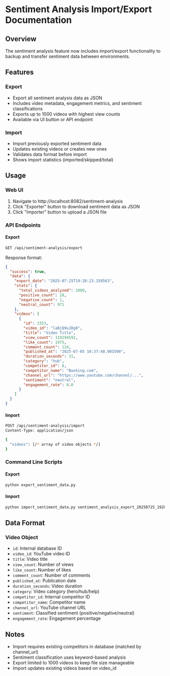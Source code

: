 # Sentiment Analysis Import/Export Documentation

## Overview
The sentiment analysis feature now includes import/export functionality to backup and transfer sentiment data between environments.

## Features

### Export
- Export all sentiment analysis data as JSON
- Includes video metadata, engagement metrics, and sentiment classifications
- Exports up to 1000 videos with highest view counts
- Available via UI button or API endpoint

### Import
- Import previously exported sentiment data
- Updates existing videos or creates new ones
- Validates data format before import
- Shows import statistics (imported/skipped/total)

## Usage

### Web UI
1. Navigate to http://localhost:8082/sentiment-analysis
2. Click "Exporter" button to download sentiment data as JSON
3. Click "Importer" button to upload a JSON file

### API Endpoints

#### Export
```bash
GET /api/sentiment-analysis/export
```

Response format:
```json
{
  "success": true,
  "data": {
    "export_date": "2025-07-25T19:20:23.158563",
    "stats": {
      "total_videos_analyzed": 1000,
      "positive_count": 28,
      "negative_count": 1,
      "neutral_count": 971
    },
    "videos": [
      {
        "id": 3353,
        "video_id": "laBjQ9uJDg8",
        "title": "Video Title",
        "view_count": 119294592,
        "like_count": 1975,
        "comment_count": 124,
        "published_at": "2025-07-05 16:37:48.903590",
        "duration_seconds": 31,
        "category": "hub",
        "competitor_id": 8,
        "competitor_name": "Booking.com",
        "channel_url": "https://www.youtube.com/channel/...",
        "sentiment": "neutral",
        "engagement_rate": 0.0
      }
    ]
  }
}
```

#### Import
```bash
POST /api/sentiment-analysis/import
Content-Type: application/json

{
  "videos": [/* array of video objects */]
}
```

### Command Line Scripts

#### Export
```bash
python export_sentiment_data.py
```

#### Import
```bash
python import_sentiment_data.py sentiment_analysis_export_20250725_192023.json
```

## Data Format

### Video Object
- `id`: Internal database ID
- `video_id`: YouTube video ID
- `title`: Video title
- `view_count`: Number of views
- `like_count`: Number of likes
- `comment_count`: Number of comments
- `published_at`: Publication date
- `duration_seconds`: Video duration
- `category`: Video category (hero/hub/help)
- `competitor_id`: Internal competitor ID
- `competitor_name`: Competitor name
- `channel_url`: YouTube channel URL
- `sentiment`: Classified sentiment (positive/negative/neutral)
- `engagement_rate`: Engagement percentage

## Notes
- Import requires existing competitors in database (matched by channel_url)
- Sentiment classification uses keyword-based analysis
- Export limited to 1000 videos to keep file size manageable
- Import updates existing videos based on video_id